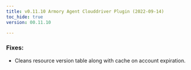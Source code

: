 ```yaml
---
title: v0.11.10 Armory Agent Clouddriver Plugin (2022-09-14)
toc_hide: true
version: 00.11.10

---
```


### Fixes:
- Cleans resource version table along with cache on account expiration.
